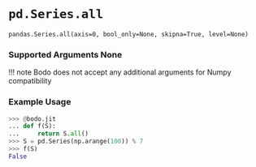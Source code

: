 # `pd.Series.all`

`pandas.Series.all(axis=0, bool_only=None, skipna=True, level=None)`

### Supported Arguments None

!!! note
Bodo does not accept any additional arguments for Numpy
compatibility

### Example Usage

```py
>>> @bodo.jit
... def f(S):
...     return S.all()
>>> S = pd.Series(np.arange(100)) % 7
>>> f(S)
False
```
